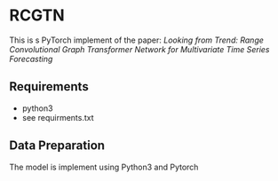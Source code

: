 # RCGTN
This is s PyTorch implement of the paper: *Looking from Trend: Range Convolutional Graph Transformer Network for Multivariate Time Series Forecasting*

## Requirements
* python3
* see requirments.txt

## Data Preparation

The model is implement using Python3 and Pytorch 
